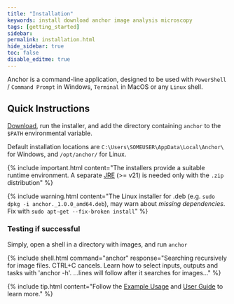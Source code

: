 ```yaml
---
title: "Installation"
keywords: install download anchor image analysis microscopy
tags: [getting_started]
sidebar:
permalink: installation.html
hide_sidebar: true
toc: false
disable_editme: true
---
```


Anchor is a command-line application, designed to be used with `PowerShell` / `Command Prompt` in Windows, `Terminal` in MacOS or any `Linux` shell.

## Quick Instructions

[Download](download.html), run the installer, and add the directory containing `anchor` to the `$PATH` environmental variable.

Default installation locations are `C:\Users\SOMEUSER\AppData\Local\Anchor\` for Windows, and `/opt/anchor/` for Linux.

{% include important.html content="The installers provide a suitable runtime environment. A separate [JRE](https://www.java.com/download) (>= v21) is needed only with the `.zip` distribution" %}

{% include warning.html content="The Linux installer for .deb (e.g. `sudo dpkg -i anchor._1.0.0_amd64.deb`), may warn about *missing dependencies*. Fix with `sudo apt-get --fix-broken install`" %}

### Testing if successful

Simply, open a shell in a directory with images, and run `anchor`

{% include shell.html
command="anchor"
response="Searching recursively for image files. CTRL+C cancels.
Learn how to select inputs, outputs and tasks with 'anchor -h'.
<span class='commandLinesFollow'>...lines will follow after it searches for images...</span>" %}

{% include tip.html content="Follow the [Example Usage](/user_guide_examples.html) and [User Guide](/user_guide.html) to learn more." %}


